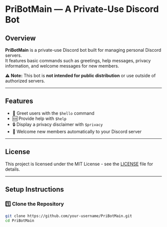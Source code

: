 # PriBotMain — A Private-Use Discord Bot

## Overview
**PriBotMain** is a private-use Discord bot built for managing personal Discord servers.  
It features basic commands such as greetings, help messages, privacy information, and welcome messages for new members.

⚠️ **Note:** This bot is **not intended for public distribution** or use outside of authorized servers.

---

## Features
- 🤖 Greet users with the `$hello` command
- 🆘 Provide help with `$help`
- 🔒 Display a privacy disclaimer with `$privacy`
- 🎉 Welcome new members automatically to your Discord server

---

## License
This project is licensed under the MIT License - see the [LICENSE](./LICENSE) file for details.

---

## Setup Instructions
### 1️⃣ Clone the Repository
```bash
git clone https://github.com/your-username/PriBotMain.git
cd PriBotMain